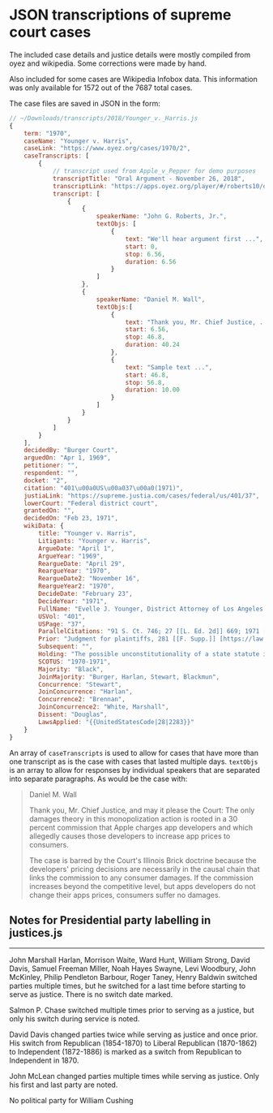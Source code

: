 # JSON transcriptions of supreme court cases
The included case details and justice details were mostly compiled from oyez and wikipedia. Some corrections were made by hand.

Also included for some cases are Wikipedia Infobox data. This information was only available for 1572 out of the 7687 total cases.

The case files are saved in JSON in the form:
```javascript
// ~/Downloads/transcripts/2018/Younger_v._Harris.js
{
    term: "1970",
    caseName: "Younger v. Harris",
    caseLink: "https://www.oyez.org/cases/1970/2",
    caseTranscripts: [
        {
            // transcript used from Apple_v_Pepper for demo purposes
            transcriptTitle: "Oral Argument - November 26, 2018",
            transcriptLink: "https://apps.oyez.org/player/#/roberts10/oral_argument_audio/24778",
            transcript: [
                {
                    {
                        speakerName: "John G. Roberts, Jr.",
                        textObjs: [
                            {
                                text: "We'll hear argument first ...",
                                start: 0,
                                stop: 6.56,
                                duration: 6.56
                            }
                        ]
                    },
                    {
                        speakerName: "Daniel M. Wall",
                        textObjs:[
                            {
                                text: "Thank you, Mr. Chief Justice, ...",
                                start: 6.56,
                                stop: 46.8,
                                duration: 40.24
                            },
                            {
                                text: "Sample text ...",
                                start: 46.8,
                                stop: 56.8,
                                duration: 10.00
                            }
                        ]
                    }
                }
            ]
        }
    ],
    decidedBy: "Burger Court",
    arguedOn: "Apr 1, 1969",
    petitioner: "",
    respondent: "",
    docket: "2",
    citation: "401\u00a0US\u00a037\u00a0(1971)",
    justiaLink: "https://supreme.justia.com/cases/federal/us/401/37",
    lowerCourt: "Federal district court",
    grantedOn: "",
    decidedOn: "Feb 23, 1971",
    wikiData: {
        title: "Younger v. Harris",
        Litigants: "Younger v. Harris",
        ArgueDate: "April 1",
        ArgueYear: "1969",
        ReargueDate: "April 29",
        ReargueYear: "1970",
        ReargueDate2: "November 16",
        ReargueYear2: "1970",
        DecideDate: "February 23",
        DecideYear: "1971",
        FullName: "Evelle J. Younger, District Attorney of Los Angeles County v. John Harris, Jr., Jim Dan, iane Hirsch, and Farrel Broslawsky",
        USVol: "401",
        USPage: "37",
        ParallelCitations: "91 S. Ct. 746; 27 [[L. Ed. 2d]] 669; 1971 [[U.S. LEXIS]] 136",
        Prior: "Judgment for plaintiffs, 281 [[F. Supp.]] [https://law.justia.com/cases/federal/district-courts/FSupp/281/507/1575355/ 507] ([[United States District Court for the Central District of California|C.D. Cal.]] 1968)",
        Subsequent: "",
        Holding: "The possible unconstitutionality of a state statute is not grounds for a federal court to enjoin state court criminal proceedings brought pursuant to that statute.  District Court for the Central District of California reversed and remanded.",
        SCOTUS: "1970-1971",
        Majority: "Black",
        JoinMajority: "Burger, Harlan, Stewart, Blackmun",
        Concurrence: "Stewart",
        JoinConcurrence: "Harlan",
        Concurrence2: "Brennan",
        JoinConcurrence2: "White, Marshall",
        Dissent: "Douglas",
        LawsApplied: "{{UnitedStatesCode|28|2283}}"
    }
}
```

An array of `caseTranscripts` is used to allow for cases that have more than one transcript as is the case with cases that lasted multiple days. `textObjs` is an array to allow for responses by individual speakers that are separated into separate paragraphs. As would be the case with:
> Daniel M. Wall
>
> Thank you, Mr. Chief Justice, and may it please the Court: The only damages theory in this monopolization action is rooted in a 30 percent commission that Apple charges app developers and which allegedly causes those developers to increase app prices to consumers.
>
> The case is barred by the Court's Illinois Brick doctrine because the developers' pricing decisions are necessarily in the causal chain that links the commission to any consumer damages. If the commission increases beyond the competitive level, but apps developers do not change their apps prices, consumers suffer no damages.


## Notes for Presidential party labelling in justices.js
------
John Marshall Harlan, Morrison Waite, Ward Hunt, William Strong, David Davis, Samuel Freeman Miller, Noah Hayes Swayne, Levi Woodbury, John McKinley, Philip Pendleton Barbour, Roger Taney, Henry Baldwin switched parties multiple times, but he switched for a last time before starting to serve as justice. There is no switch date marked.

Salmon P. Chase switched multiple times prior to serving as a justice, but only his switch during service is noted.

David Davis changed parties twice while serving as justice and once prior. His switch from Republican (1854-1870) to Liberal Republican (1870-1862) to Independent (1872-1886) is marked as a switch from Republican to Independent in 1870.

John McLean changed parties multiple times while serving as justice. Only his first and last party are noted.

No political party for William Cushing
